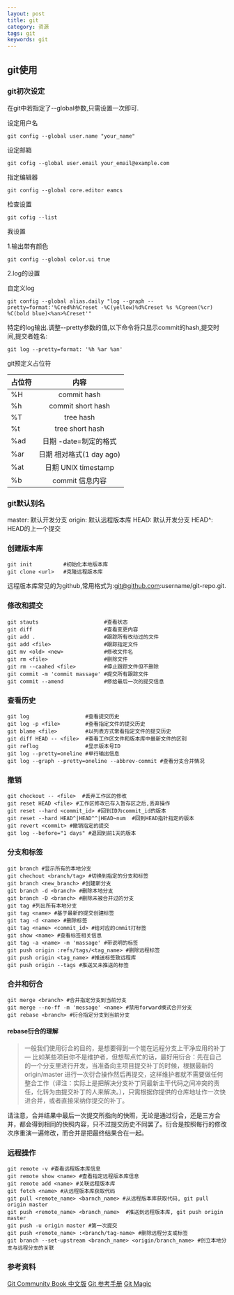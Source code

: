 ```yaml
---
layout: post
title: git
category: 资源
tags: git
keywords: git
---
```


## git使用

### git初次设定

在git中若指定了--global参数,只需设置一次即可.

设定用户名

````shell
git config --global user.name "your_name"
````

设定邮箱

````shell
git cofig --global user.email your_email@example.com
````

指定编辑器

````shell
git config --global core.editor eamcs
````

检查设置

````shell
git cofig --list
````

我设置

1.输出带有颜色

````shell
git config --global color.ui true
````

2.log的设置

自定义log

````shell
git config --global alias.daily "log --graph --pretty=format:'%Cred%h%Creset -%C(yellow)%d%Creset %s %Cgreen(%cr) %C(bold blue)<%an>%Creset'"
````

特定的log输出.调整--pretty参数的值,以下命令将只显示commit的hash,提交时间,提交者姓名:


````shell
git log --pretty=format: '%h %ar %an'
````

git预定义占位符

|  占位符  |  内容                   |
|----------|:----------------------:|
|%H        |commit hash             |
|%h        |commit short hash       |
|%T        |tree hash               |
|%t        |tree short hash         |
|%ad       |日期 -date=制定的格式    |
|%ar       |日期 相对格式(1 day ago) |
|%at       |日期 UNIX timestamp      |
|%b        |commit 信息内容          |

### git默认别名

master: 默认开发分支
origin: 默认远程版本库
HEAD: 默认开发分支
HEAD^: HEAD的上一个提交

### 创建版本库

````shell
git init          #初始化本地版本库
git clone <url>   #克隆远程版本库
````

远程版本库常见的为github,<url>常用格式为:git@github.com:username/git-repo.git.


### 修改和提交

````shell
git stauts                     #查看状态
git diff                       #查看变更内容
git add .                      #跟踪所有改动过的文件
git add <file>                 #跟踪指定文件
git mv <old> <new>             #修改文件名
git rm <file>                  #删除文件
git rm --caahed <file>         #停止跟踪文件但不删除
git commit -m 'commit massage' #提交所有跟踪文件
git commit --amend             #修给最后一次的提交信息
````

### 查看历史

````shell
git log                  #查看提交历史
git log -p <file>        #查看指定文件的提交历史
git blame <file>         #以列表方式常看指定文件的提交历史
git diff HEAD -- <file>  #查看工作区文件和版本库中最新文件的区别
git reflog               #显示版本号ID
git log --pretty=oneline #单行输出信息
git log --graph --pretty=oneline --abbrev-commit #查看分支合并情况
````

###  撤销

````shell
git checkout -- <file>  #丢弃工作区的修改
git reset HEAD <file> #工作区修改已存入暂存区之后,丢弃操作
git reset --hard <commit_id> #回到ID为commit_id的版本
git reset --hard HEAD^|HEAD^^|HEAD~num  #回到HEAD指针指定的版本
git revert <commit> #撤销指定的提交
git log --before="1 days" #退回到前1天的版本
````

### 分支和标签

````shell
git branch #显示所有的本地分支
git chechout <branch/tag> #切换到指定的分支和标签
git branch <new_branch> #创建新分支
git branch -d <branch> #删除本地分支
git branch -D <branch> #删除未被合并过的分支
git tag #列出所有本地分支
git tag <name> #基于最新的提交创建标签
git tag -d <name> #删除标签
git tag <name> <commit_id> #给对应的cmmit打标签
git show <name> #查看标签相关信息
git tag -a <name> -m 'massage' #带说明的标签
git push origin :refs/tags/<tag_name> #删除远程标签
git push origin <tag_name> #推送标签致远程库
git push origin --tags #推送又未推送的标签
````

### 合并和衍合

````shell
git merge <branch> #合并指定分支到当前分支
git merge --no-ff -m 'message' <name> #禁用forward模式合并分支
git rebase <branch> #衍合指定分支到当前分支
````

#### rebase衍合的理解
> 一般我们使用衍合的目的，是想要得到一个能在远程分支上干净应用的补丁 — 比如某些项目你不是维护者，但想帮点忙的话，最好用衍合：先在自己的一个分支里进行开发，当准备向主项目提交补丁的时候，根据最新的 origin/master 进行一次衍合操作然后再提交，这样维护者就不需要做任何整合工作（译注：实际上是把解决分支补丁同最新主干代码之间冲突的责任，化转为由提交补丁的人来解决。），只需根据你提供的仓库地址作一次快进合并，或者直接采纳你提交的补丁。

请注意，合并结果中最后一次提交所指向的快照，无论是通过衍合，还是三方合并，都会得到相同的快照内容，只不过提交历史不同罢了。衍合是按照每行的修改次序重演一遍修改，而合并是把最终结果合在一起。


### 远程操作

````shell
git remote -v #查看远程版本库信息
git remote show <name> #查看指定远程版本库信息
git remote add <name> #关联远程版本库
git fetch <name> #从远程版本库获取代码
git pull <remote_name> <barnch_name> #从远程版本库获取代码, git pull origin master
git push <remote_name> <branch_name>  #推送到远程版本库, git push origin master
git push -u origin master #第一次提交
git push <remote_name> :<branch/tag-name> #删除远程分支或标签
git branch --set-upstream <branch_name> <origin/branch_name> #创立本地分支与远程分支的关联
````

### 参考资料
[Git Community Book 中文版](http://gitbook.liuhui998.com/index.html)
[Git 参考手册](http://gitref.org/zh/index.html)
[Git Magic ](http://www-cs-students.stanford.edu/~blynn/gitmagic/intl/zh_cn/index.html)
